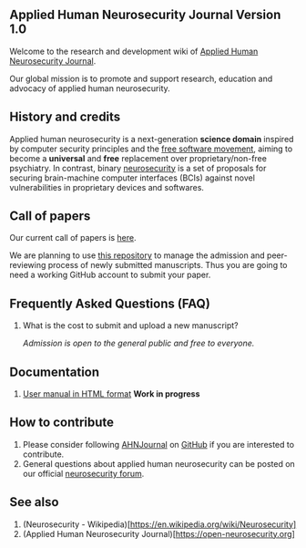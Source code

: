 ## Applied Human Neurosecurity Journal Version 1.0 

Welcome to the research and development wiki of [Applied Human Neurosecurity Journal](https://open-neurosecurity.org).

Our global mission is to promote and support research, education and advocacy of applied human neurosecurity.  

## History and credits

Applied human neurosecurity is a next-generation **science domain** inspired by computer security principles and the [free software movement](https://www.gnu.org), aiming to become a **universal** and **free** replacement over proprietary/non-free psychiatry. In contrast, binary [neurosecurity](https://www.wikipedia.org/wiki/Neurosecurity) is a set of proposals for securing brain-machine computer interfaces (BCIs) against novel vulnerabilities in proprietary devices and softwares. 

## Call of papers 

Our current call of papers is [here](https://open-neurosecurity.org/editorial/163).

We are planning to use [this repository](https://github.com/AHNJournal/ahnjournal-preprints) to manage the admission and peer-reviewing process of newly submitted manuscripts. Thus you are going to need a working GitHub account to submit your paper.  

## Frequently Asked Questions (FAQ)

1. What is the cost to submit and upload a new manuscript? 
   
   *Admission is open to the general public and free to everyone.* 

## Documentation 

1. [User manual in HTML format](https://open-neurosecurity.org/documentation/) **Work in progress**   

## How to contribute 

1. Please consider following [AHNJournal](https://github.com/AHNJournal) on [GitHub](https://github.com/) if you are interested to contribute.
2. General questions about applied human neurosecurity can be posted on our official [neurosecurity forum](https://open-neurosecurity.org/forum/t/neurosecurity).

## See also

1. (Neurosecurity - Wikipedia)[https://en.wikipedia.org/wiki/Neurosecurity]
2. (Applied Human Neurosecurity Journal)[https://open-neurosecurity.org]

<!--

**Here are some ideas to get you started:**

🙋‍♀️ A short introduction - what is your organization all about?
🌈 Contribution guidelines - how can the community get involved?
👩‍💻 Useful resources - where can the community find your docs? Is there anything else the community should know?
🍿 Fun facts - what does your team eat for breakfast?
🧙 Remember, you can do mighty things with the power of [Markdown](https://docs.github.com/github/writing-on-github/getting-started-with-writing-and-formatting-on-github/basic-writing-and-formatting-syntax)
-->
